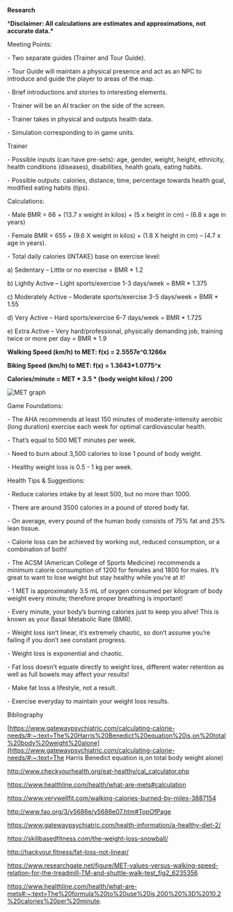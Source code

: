 **Research**

***Disclaimer: All calculations are estimates and approximations, not accurate data.\***

Meeting Points:

\-     Two separate guides (Trainer and Tour Guide).

\-     Tour Guide will maintain a physical presence and act as an NPC to introduce and guide the player to areas of the map.

\-     Brief introductions and stories to interesting elements.

\-     Trainer will be an AI tracker on the side of the screen.

\-     Trainer takes in physical and outputs health data.

\-     Simulation corresponding to in game units.

 

Trainer

\-     Possible inputs (can have pre-sets): age, gender, weight, height, ethnicity, health conditions (diseases), disabilities, health goals, eating habits.

\-     Possible outputs: calories, distance, time, percentage towards health goal, modified eating habits (tips).

Calculations:

\-     Male BMR = 66 + (13.7 x weight in kilos) + (5 x height in cm) – (6.8 x age in years)

\-     Female BMR = 655 + (9.6 X weight in kilos) + (1.8 X height in cm) – (4.7 x age in years).

\-     Total daily calories (INTAKE) base on exercise level:

a)   Sedentary – Little or no exercise = BMR * 1.2

b)   Lightly Active – Light sports/exercise 1-3 days/week = BMR * 1.375

c)   Moderately Active – Moderate sports/exercise 3-5 days/week = BMR * 1.55

d)   Very Active – Hard sports/exercise 6-7 days/week = BMR * 1.725

e)   Extra Active – Very hard/professional, physically demanding job, training twice or more per day = BMR * 1.9

**Walking Speed (km/h) to MET: f(x) = 2.5557e^0.1266x**

**Biking Speed (km/h) to MET: f(x) = 1.3643\*1.0775^x**

**Calories/minute = MET \* 3.5 \* (body weight kilos) / 200**

![MET graph](https://user-images.githubusercontent.com/74110977/121820216-ae1c9400-cc5f-11eb-8f81-9675755f8fdb.png)

Game Foundations:

\-     The AHA recommends at least 150 minutes of moderate-intensity aerobic (long duration) exercise each week for optimal cardiovascular health.

\-     That’s equal to 500 MET minutes per week.

\-     Need to burn about 3,500 calories to lose 1 pound of body weight.

\-     Healthy weight loss is 0.5 - 1 kg per week.


Health Tips & Suggestions:

\-     Reduce calories intake by at least 500, but no more than 1000.

\-     There are around 3500 calories in a pound of stored body fat.

\-     On average, every pound of the human body consists of 75% fat and 25% lean tissue.

\-     Calorie loss can be achieved by working out, reduced consumption, or a combination of both!

\-     The ACSM (American College of Sports Medicine) recommends a minimum calorie consumption of 1200 for females and 1800 for males. It’s great to want to lose weight but stay healthy while you’re at it!

\-     1 MET is approximately 3.5 mL of oxygen consumed per kilogram of body weight every minute; therefore proper breathing is important!

\-     Every minute, your body’s burning calories just to keep you alive! This is known as your Basal Metabolic Rate (BMR).     

\-     Weight loss isn’t linear, it’s extremely chaotic, so don’t assume you’re failing if you don’t see constant progress.

\-     Weight loss is exponential and chaotic.

\-     Fat loss doesn’t equate directly to weight loss, different water retention as well as full bowels may affect your results!

\-     Make fat loss a lifestyle, not a result.

\-     Exercise everyday to maintain your weight loss results.

 

 

 

Bibliography

[https://www.gatewaypsychiatric.com/calculating-calorie-needs/#:~:text=The%20Harris%20Benedict%20equation%20is,on%20total%20body%20weight%20alone](https://www.gatewaypsychiatric.com/calculating-calorie-needs/#:~:text=The Harris Benedict equation is,on total body weight alone)

http://www.checkyourhealth.org/eat-healthy/cal_calculator.php

https://www.healthline.com/health/what-are-mets#calculation

https://www.verywellfit.com/walking-calories-burned-by-miles-3887154

http://www.fao.org/3/y5686e/y5686e07.htm#TopOfPage

https://www.gatewaypsychiatric.com/health-information/a-healthy-diet-2/

https://skillbasedfitness.com/the-weight-loss-snowball/

http://hackyour.fitness/fat-loss-not-linear/

https://www.researchgate.net/figure/MET-values-versus-walking-speed-relation-for-the-treadmill-TM-and-shuttle-walk-test_fig2_6235356

https://www.healthline.com/health/what-are-mets#:~:text=The%20formula%20to%20use%20is,200%20%3D%2010.2%20calories%20per%20minute.
